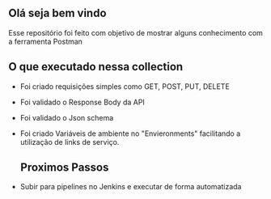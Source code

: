 ## Olá seja bem vindo

  Esse repositório foi feito com objetivo de mostrar alguns conhecimento com a ferramenta Postman

## O que executado nessa collection 

- Foi criado requisições simples como GET, POST, PUT, DELETE
- Foi validado o Response Body da API 
- Foi validado o Json schema
- Foi criado Variáveis de ambiente no "Envieronments" facilitando a utilização de links de serviço.

  ## Proximos Passos
- Subir para pipelines no Jenkins e executar de forma automatizada
